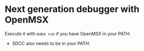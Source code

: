 # Next generation debugger with OpenMSX

Execute it with  `make run`  if you have OpenMSX in your PATH.

* SDCC also needs to be in your PATH.
